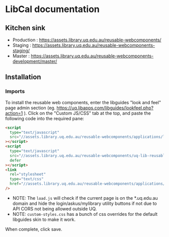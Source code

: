 # LibCal documentation

## Kitchen sink

- Production : <https://assets.library.uq.edu.au/reusable-webcomponents/>
- Staging : <https://assets.library.uq.edu.au/reusable-webcomponents-staging/>
- Master : <https://assets.library.uq.edu.au/reusable-webcomponents-development/master/>

## Installation

### Imports

To install the reusable web components, enter the libguides "look and feel" page admin section (eg. <https://uq.libapps.com/libguides/lookfeel.php?action=1> ). Click on the "Custom JS/CSS" tab at the top, and paste the following code into the required pane:

```html
<script
  type="text/javascript"
  src="//assets.library.uq.edu.au/reusable-webcomponents/applications/libcal/load.js"
></script>
<script
  type="text/javascript"
  src="//assets.library.uq.edu.au/reusable-webcomponents/uq-lib-reusable.min.js"
  defer
></script>
<link
  rel="stylesheet"
  type="text/css"
  href="//assets.library.uq.edu.au/reusable-webcomponents/applications/libcal/custom-styles.css"
/>
```

- NOTE: The `load.js` will check if the current page is on the \*.uq.edu.au domain and hide the login/askus/mylibrary utility buttons if not due to API CORS not being allowed outside UQ.
- NOTE: `custom-styles.css` has a bunch of css overrides for the default libguides skin to make it work.

When complete, click save.
